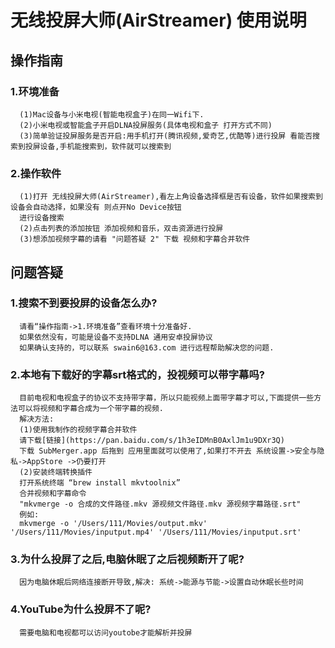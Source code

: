 # 无线投屏大师(AirStreamer) 使用说明

## 操作指南

### 1.环境准备
      (1)Mac设备与小米电视(智能电视盒子)在同一Wifi下.
      (2)小米电视或智能盒子开启DLNA投屏服务(具体电视和盒子 打开方式不同)
      (3)简单验证投屏服务是否开启:用手机打开(腾讯视频,爱奇艺,优酷等)进行投屏 看能否搜索到投屏设备,手机能搜索到，软件就可以搜索到

### 2.操作软件
      (1)打开 无线投屏大师(AirStreamer),看左上角设备选择框是否有设备，软件如果搜索到设备会自动选择，如果没有 则点开No Device按钮
      进行设备搜索
      (2)点击列表的添加按钮 添加视频和音乐，双击资源进行投屏
      (3)想添加视频字幕的请看 "问题答疑 2" 下载 视频和字幕合并软件

## 问题答疑

### 1.搜索不到要投屏的设备怎么办?
      请看“操作指南->1.环境准备”查看环境十分准备好.
      如果依然没有，可能是设备不支持DLNA 通用安卓投屏协议
      如果确认支持的，可以联系 swain6@163.com 进行远程帮助解决您的问题.

### 2.本地有下载好的字幕srt格式的，投视频可以带字幕吗? 

      目前电视和电视盒子的协议不支持带字幕，所以只能视频上面带字幕才可以,下面提供一些方法可以将视频和字幕合成为一个带字幕的视频.
      解决方法:
      (1)使用我制作的视频字幕合并软件  
      请下载[链接](https://pan.baidu.com/s/1h3eIDMnB0AxlJm1u9DXr3Q)
      下载 SubMerger.app 后拖到 应用里面就可以使用了,如果打不开去 系统设置->安全与隐私->AppStore ->仍要打开
      (2)安装终端转换插件
      打开系统终端 “brew install mkvtoolnix” 
      合并视频和字幕命令
      "mkvmerge -o 合成的文件路径.mkv 源视频文件路径.mkv 源视频字幕路径.srt"
      例如:
      mkvmerge -o '/Users/111/Movies/output.mkv' '/Users/111/Movies/inputput.mp4' '/Users/111/Movies/inputput.srt'
   
### 3.为什么投屏了之后,电脑休眠了之后视频断开了呢?
      因为电脑休眠后网络连接断开导致,解决: 系统->能源与节能->设置自动休眠长些时间

### 4.YouTube为什么投屏不了呢?
      需要电脑和电视都可以访问youtobe才能解析并投屏

